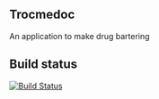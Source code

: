 ## Trocmedoc

An application to make drug bartering

## Build status

[![Build Status](https://travis-ci.org/Andriantomanga/trocmedoc.svg?branch=master)](https://travis-ci.org/Andriantomanga/trocmedoc)

